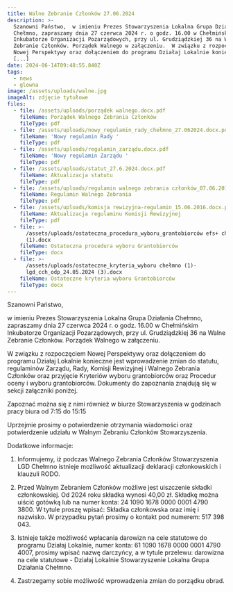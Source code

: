 ```yaml
---
title: Walne Zebranie Członków 27.06.2024
description: >-
  Szanowni Państwo,  w imieniu Prezes Stowarzyszenia Lokalna Grupa Działania
  Chełmno, zapraszamy dnia 27 czerwca 2024 r. o godz. 16.00 w Chełmińskim
  Inkubatorze Organizacji Pozarządowych, przy ul. Grudziądzkiej 36 na Walne
  Zebranie Członków. Porządek Walnego w załączeniu.  W związku z rozpoczęciem
  Nowej Perspektywy oraz dołączeniem do programu Działaj Lokalnie konieczne
  [...]
date: 2024-06-14T09:48:55.840Z
tags:
  - news
  - glowna
image: /assets/uploads/walne.jpg
imageAlt: zdjęcie tytułowe
files:
  - file: /assets/uploads/porządek walnego.docx.pdf
    fileName: Porządek Walnego Zebrania Członków
    fileType: pdf
  - file: /assets/uploads/nowy_regulamin_rady_chełmno_27.062024.docx.pdf
    fileName: 'Nowy regulamin Rady '
    fileType: pdf
  - file: /assets/uploads/regulamin_zarządu.docx.pdf
    fileName: 'Nowy regulamin Zarządu '
    fileType: pdf
  - file: /assets/uploads/statut_27.6.2024.docx.pdf
    fileName: Aktualizacja statutu
    fileType: pdf
  - file: /assets/uploads/regulamin walnego zebrania członków_07.06.2016.docx.pdf
    fileName: Regulamin Walnego Zebrania
    fileType: pdf
  - file: /assets/uploads/komisja rewizyjna-regulamin_15.06.2016.docx.pdf
    fileName: Aktualizacja regulaminu Komisji Rewizyjnej
    fileType: pdf
  - file: >-
      /assets/uploads/ostateczna_procedura_wyboru_grantobiorców efs+ chełmno
      (1).docx
    fileName: Ostateczna procedura wyboru Grantobiorców
    fileType: docx
  - file: >-
      /assets/uploads/ostateczne_kryteria_wyboru chełmno (1)-
      lgd_cch_odp_24.05.2024 (3).docx
    fileName: Ostateczne kryteria wyboru Grantobiorców
    fileType: docx
---
```

Szanowni Państwo,

w imieniu Prezes Stowarzyszenia Lokalna Grupa Działania Chełmno, zapraszamy dnia 27 czerwca 2024 r. o godz. 16.00 w Chełmińskim Inkubatorze Organizacji Pozarządowych, przy ul. Grudziądzkiej 36 na Walne Zebranie Członków. Porządek Walnego w załączeniu.

W związku z rozpoczęciem Nowej Perspektywy oraz dołączeniem do programu Działaj Lokalnie konieczne jest wprowadzenie zmian do statutu, regulaminów Zarządu, Rady, Komisji Rewizyjnej i Walnego Zebrania Członków oraz przyjęcie Kryteriów wyboru grantobiorców oraz Procedur oceny i wyboru grantobiorców. Dokumenty do zapoznania znajdują się w sekcji załączniki poniżej.



Zapoznać można się z nimi również w biurze Stowarzyszenia w godzinach pracy biura od 7:15 do 15:15



Uprzejmie prosimy o potwierdzenie otrzymania wiadomości oraz potwierdzenie udziału w Walnym Zebraniu Członków Stowarzyszenia.



Dodatkowe informacje: 

1. Informujemy, iż podczas Walnego Zebrania Członków Stowarzyszenia LGD Chełmno istnieje możliwość aktualizacji deklaracji członkowskich i klauzuli RODO.

2. Przed Walnym Zebraniem Członków możliwe jest uiszczenie składki członkowskiej. Od 2024 roku składka wynosi 40,00 zł. Składkę można uiścić gotówką lub na numer konta: 24 1090 1678 0000 0001 4790 3800. W tytule proszę wpisać: Składka członkowska oraz imię i nazwisko. W przypadku pytań prosimy o kontakt pod numerem: 517 398 043.

3. Istnieje także możliwość wpłacania darowizn na cele statutowe do programu Działaj Lokalnie, numer konta: 61 1090 1678 0000 0001 4790 4007, prosimy wpisać nazwę darczyńcy, a w tytule przelewu: darowizna na cele statutowe - Działaj Lokalnie Stowarzyszenie Lokalna Grupa Działania Chełmno.

3. Zastrzegamy sobie możliwość wprowadzenia zmian do porządku obrad.
